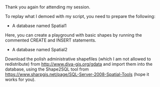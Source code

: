 Thank you again for attending my session.

To replay what I demoed with my script, you need to prepare the following:

* A database named Spatial1

Here, you can create a playground with basic shapes by running the commented CREATE and INSERT statements.

* A database named Spatial2

Download the polish administrative shapefiles (which I am not allowed to redistribute) from http://www.diva-gis.org/gdata and import them into the database, using the Shape2SQL tool from https://www.sharpgis.net/page/SQL-Server-2008-Spatial-Tools (hope it works for you). 
